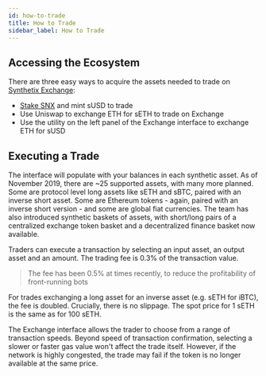 ```yaml
---
id: how-to-trade
title: How to Trade
sidebar_label: How to Trade
---
```


## Accessing the Ecosystem
There are three easy ways to acquire the assets needed to trade on <a href="https://synthetix.exchange/" target="_blank" class="link">Synthetix Exchange</a>:
- <a href="/docs/staking-snx-overview" class="link">Stake SNX</a> and mint sUSD to trade
- Use Uniswap to exchange ETH for sETH to trade on Exchange
- Use the utility on the left panel of the Exchange interface to exchange ETH for sUSD

## Executing a Trade
The interface will populate with your balances in each synthetic asset. As of November 2019, there are ~25 supported assets, with many more planned. Some are protocol level long assets like sETH and sBTC, paired with an inverse short asset. Some are Ethereum tokens - again, paired with an inverse short version - and some are global fiat currencies. The team has also introduced synthetic baskets of assets, with short/long pairs of a centralized exchange token basket and a decentralized finance basket now available.

Traders can execute a transaction by selecting an input asset, an output asset and an amount. The trading fee is 0.3% of the transaction value.

> The fee has been 0.5% at times recently, to reduce the profitability of front-running bots

For trades exchanging a long asset for an inverse asset (e.g. sETH for iBTC), the fee is doubled. Crucially, there is no slippage. The spot price for 1 sETH is the same as for 100 sETH. 

The Exchange interface allows the trader to choose from a range of transaction speeds. Beyond speed of transaction confirmation, selecting a slower or faster gas value won't affect the trade itself. However, if the network is highly congested, the trade may fail if the token is no longer available at the same price. 